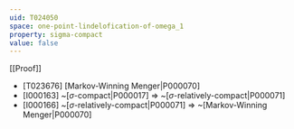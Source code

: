 ```yaml
---
uid: T024050
space: one-point-lindelofication-of-omega_1
property: sigma-compact
value: false
---
```

[[Proof]]

* [T023676] [Markov-Winning Menger|P000070]
* [I000163] ~[$\sigma$-compact|P000017] => ~[$\sigma$-relatively-compact|P000071]
* [I000166] ~[$\sigma$-relatively-compact|P000071] => ~[Markov-Winning Menger|P000070]


